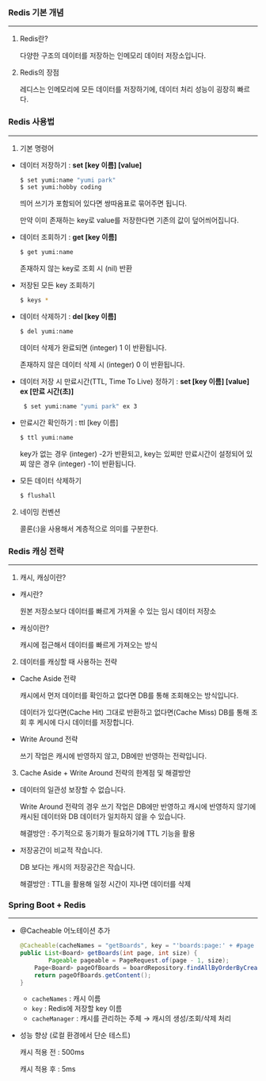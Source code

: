 ### Redis 기본 개념

---

1. Redis란?
    
    다양한 구조의 데이터를 저장하는 인메모리 데이터 저장소입니다.
    
2. Redis의 장점
    
    레디스는 인메모리에 모든 데이터를 저장하기에, 데이터 처리 성능이 굉장히 빠르다.
    

### Redis 사용법

---

1. 기본 명령어
- 데이터 저장하기 : **set [key 이름] [value]**
    
    ```bash
    $ set yumi:name "yumi park"
    $ set yumi:hobby coding
    ```
    
    띄어 쓰기가 포함되어 있다면 쌍따옴표로 묶어주면 됩니다.
    
    만약 이미 존재하는 key로 value를 저장한다면 기존의 값이 덮어씌어집니다.
    
- 데이터 조회하기 : **get [key 이름]**
    
    ```bash
    $ get yumi:name
    ```
    
    존재하지 않는 key로 조회 시 (nil) 반환
    
- 저장된 모든 key 조회하기
    
    ```bash
    $ keys *
    ```
    

- 데이터 삭제하기 : **del [key 이름]**
    
    ```bash
    $ del yumi:name
    ```
    
    데이터 삭제가 완료되면 (integer) 1 이 반환됩니다.
    
    존재하지 않은 데이터 삭제 시 (integer) 0 이 반환됩니다.
    
- 데이터 저장 시 만료시간(TTL, Time To Live) 정하기 : **set [key 이름] [value] ex [만료 시간(초)]**
    
    ```bash
     $ set yumi:name "yumi park" ex 3
    ```
    
- 만료시간 확인하기 : ttl [key 이름]
    
    ```bash
    $ ttl yumi:name
    ```
    
    key가 없는 경우 (integer) -2가 반환되고, key는 있찌만 만료시간이 설정되어 있찌 않은 경우 (integer) -1이 반환됩니다.
    
- 모든 데이터 삭제하기
    
    ```bash
    $ flushall
    ```
    

2. 네이밍 컨벤션

    콜론(:)을 사용해서 계층적으로 의미를 구분한다.

### Redis 캐싱 전략

---

1. 캐시, 캐싱이란?
- 캐시란?
    
    원본 저장소보다 데이터를 빠르게 가져올 수 있는 임시 데이터 저장소
    
- 캐싱이란?
    
    캐시에 접근해서 데이터를 빠르게 가져오는 방식
    
2. 데이터를 캐싱할 때 사용하는 전략
- Cache Aside 전략
    
    캐시에서 먼저 데이터를 확인하고 없다면 DB를 통해 조회해오는 방식입니다. 
    
    데이터가 있다면(Cache Hit) 그대로 반환하고 없다면(Cache Miss) DB를 통해 조회 후 케시에 다시 데이터를 저장합니다.
    
- Write Around 전략
    
    쓰기 작업은 캐시에 반영하지 않고, DB에만 반영하는 전략입니다.
    
3. Cache Aside + Write Around 전략의 한계점 및 해결방안
- 데이터의 일관성 보장할 수 없습니다.
    
    Write Around 전략의 경우 쓰기 작업은 DB에만 반영하고 캐시에 반영하지 않기에 캐시된 데이터와 DB 데이터가 일치하지 않을 수 있습니다.
    
    해결방안 : 주기적으로 동기화가 필요하기에 TTL 기능을 활용
    
- 저장공간이 비교적 작습니다.
    
    DB 보다는 캐시의 저장공간은 작습니다.
    
    해결방안 : TTL을 활용해 일정 시간이 지나면 데이터를 삭제
    

### Spring Boot + Redis

---

- @Cacheable 어노테이션 추가
    
    ```java
    @Cacheable(cacheNames = "getBoards", key = "'boards:page:' + #page + ':size:' + #size", cacheManager = "boardCacheManager")
    public List<Board> getBoards(int page, int size) {
    		Pageable pageable = PageRequest.of(page - 1, size);
        Page<Board> pageOfBoards = boardRepository.findAllByOrderByCreatedAtDesc(pageable);
        return pageOfBoards.getContent();
    }
    ```
    
    - `cacheNames` : 캐시 이름
    - `key` : Redis에 저장할 key 이름
    - `cacheManager`  : 캐시를 관리하는 주체 → 캐시의 생성/조회/삭제 처리

- 성능 향상 (로컬 환경에서 단순 테스트)
    
    캐시 적용 전 : 500ms
    
    캐시 적용 후 : 5ms
